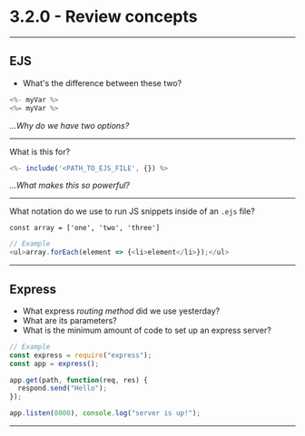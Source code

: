# 3.2.0 - Review concepts

---

## EJS

- What's the difference between these two?

```js
<%- myVar %>
<%= myVar %>
```

_...Why do we have two options?_

---

What is this for?

```js
<%- include('<PATH_TO_EJS_FILE', {}) %>
```

_...What makes this so powerful?_

---

What notation do we use to run JS snippets inside of an `.ejs` file?

`const array = ['one', 'two', 'three']`

```js
// Example
<ul>array.forEach(element => {<li>element</li>});</ul>
```

---

## Express

- What express _routing method_ did we use yesterday?
- What are its parameters?
- What is the minimum amount of code to set up an express server?

```js
// Example
const express = require("express");
const app = express();

app.get(path, function(req, res) {
  respond.send("Hello");
});

app.listen(8000), console.log("server is up!");
```

---
